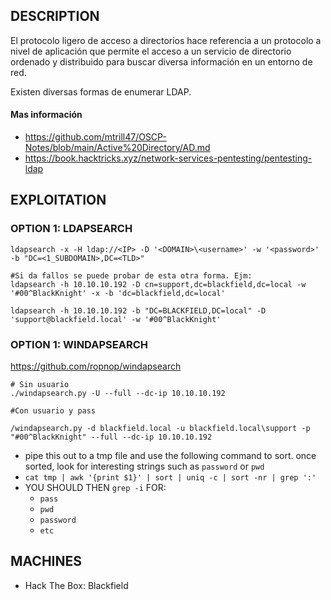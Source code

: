 ## DESCRIPTION

El protocolo ligero de acceso a directorios hace referencia a un protocolo a nivel de aplicación que permite el acceso a un servicio de directorio ordenado y distribuido para buscar diversa información en un entorno de red.

Existen diversas formas de enumerar LDAP.

#### Mas información

* https://github.com/mtrill47/OSCP-Notes/blob/main/Active%20Directory/AD.md
* https://book.hacktricks.xyz/network-services-pentesting/pentesting-ldap

## EXPLOITATION

### OPTION 1: LDAPSEARCH

```
ldapsearch -x -H ldap://<IP> -D '<DOMAIN>\<username>' -w '<password>' -b "DC=<1_SUBDOMAIN>,DC=<TLD>"

#Si da fallos se puede probar de esta otra forma. Ejm:
ldapsearch -h 10.10.10.192 -D cn=support,dc=blackfield,dc=local -w '#00^BlackKnight' -x -b 'dc=blackfield,dc=local'

ldapsearch -h 10.10.10.192 -b "DC=BLACKFIELD,DC=local" -D 'support@blackfield.local' -w '#00^BlackKnight'
```

### OPTION 1: WINDAPSEARCH

https://github.com/ropnop/windapsearch

```
# Sin usuario
./windapsearch.py -U --full --dc-ip 10.10.10.192  

#Con usuario y pass

/windapsearch.py -d blackfield.local -u blackfield.local\support -p "#00^BlackKnight" --full --dc-ip 10.10.10.192

```

-   pipe this out to a tmp file and use the following command to sort. once sorted, look for interesting strings such as `password` or `pwd`
 -   `cat tmp | awk '{print $1}' | sort | uniq -c | sort -nr | grep ':'`
 -   YOU SHOULD THEN `grep -i` FOR:
        -   `pass`
        -   `pwd`
        -   `password`
        -   `etc`

## MACHINES

* Hack The Box: Blackfield

